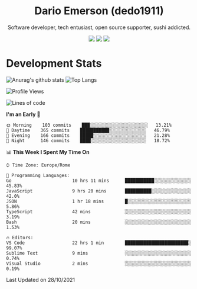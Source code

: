 <div align="center">
  
# Dario Emerson (dedo1911)
Software developer, tech entusiast, open source supporter, sushi addicted.

[![](https://img.shields.io/badge/-Linkedin-informational?style=for-the-badge&logo=linkedin&logoColor=white&color=2867B2)](http://linkedin.com/in/dedo1911)
[![](https://img.shields.io/badge/-Telegram-informational?style=for-the-badge&logo=telegram&logoColor=white&color=0088cc)](https://t.me/dedo1911)
[![](https://img.shields.io/badge/-Facebook-informational?style=for-the-badge&logo=facebook&logoColor=white&color=3b5998)](https://fb.com/dedo1911)

</div>

# Development Stats

![Anurag's github stats](https://github-readme-stats.vercel.app/api?username=dedo1911&count_private=true&show_icons=true&theme=chartreuse-dark)
![Top Langs](https://github-readme-stats.vercel.app/api/top-langs/?username=dedo1911&theme=chartreuse-dark&layout=compact)

<!--START_SECTION:waka-->
![Profile Views](http://img.shields.io/badge/Profile%20Views-0-blue)

![Lines of code](https://img.shields.io/badge/From%20Hello%20World%20I%27ve%20Written-68239%20lines%20of%20code-blue)

**I'm an Early 🐤** 

```text
🌞 Morning    103 commits    ███░░░░░░░░░░░░░░░░░░░░░░   13.21% 
🌆 Daytime    365 commits    ███████████░░░░░░░░░░░░░░   46.79% 
🌃 Evening    166 commits    █████░░░░░░░░░░░░░░░░░░░░   21.28% 
🌙 Night      146 commits    ████░░░░░░░░░░░░░░░░░░░░░   18.72%

```


📊 **This Week I Spent My Time On** 

```text
⌚︎ Time Zone: Europe/Rome

💬 Programming Languages: 
Go                       10 hrs 11 mins      ███████████░░░░░░░░░░░░░░   45.83% 
JavaScript               9 hrs 20 mins       ██████████░░░░░░░░░░░░░░░   42.0% 
JSON                     1 hr 18 mins        █░░░░░░░░░░░░░░░░░░░░░░░░   5.86% 
TypeScript               42 mins             ░░░░░░░░░░░░░░░░░░░░░░░░░   3.19% 
Bash                     20 mins             ░░░░░░░░░░░░░░░░░░░░░░░░░   1.53%

🔥 Editors: 
VS Code                  22 hrs 1 min        ████████████████████████░   99.07% 
Sublime Text             9 mins              ░░░░░░░░░░░░░░░░░░░░░░░░░   0.74% 
Visual Studio            2 mins              ░░░░░░░░░░░░░░░░░░░░░░░░░   0.19%

```


 Last Updated on 28/10/2021
<!--END_SECTION:waka-->

<!--
**dedo1911/dedo1911** is a ✨ _special_ ✨ repository because its `README.md` (this file) appears on your GitHub profile.

Here are some ideas to get you started:

- 🔭 I’m currently working on ...
- 🌱 I’m currently learning ...
- 👯 I’m looking to collaborate on ...
- 🤔 I’m looking for help with ...
- 💬 Ask me about ...
- 📫 How to reach me: ...
- 😄 Pronouns: ...
- ⚡ Fun fact: ...
-->
